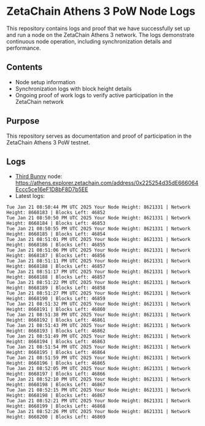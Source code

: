 # ZetaChain Athens 3 PoW Node Logs
This repository contains logs and proof that we have successfully set up and run a node on the ZetaChain Athens 3 network. The logs demonstrate continuous node operation, including synchronization details and performance.

## Contents
- Node setup information
- Synchronization logs with block height details
- Ongoing proof of work logs to verify active participation in the ZetaChain network

## Purpose
This repository serves as documentation and proof of participation in the ZetaChain Athens 3 PoW testnet.

## Logs

- [Third Bunny](https://thirdbunny.xyz/) node: https://athens.explorer.zetachain.com/address/0x225254d35dE666064Eccc5ce16eF1D8bF8D7b5EE
- Latest logs:
```
Tue Jan 21 08:50:44 PM UTC 2025 Your Node Height: 8621331 | Network Height: 8668183 | Blocks Left: 46852
Tue Jan 21 08:50:50 PM UTC 2025 Your Node Height: 8621331 | Network Height: 8668184 | Blocks Left: 46853
Tue Jan 21 08:50:55 PM UTC 2025 Your Node Height: 8621331 | Network Height: 8668185 | Blocks Left: 46854
Tue Jan 21 08:51:01 PM UTC 2025 Your Node Height: 8621331 | Network Height: 8668186 | Blocks Left: 46855
Tue Jan 21 08:51:06 PM UTC 2025 Your Node Height: 8621331 | Network Height: 8668187 | Blocks Left: 46856
Tue Jan 21 08:51:11 PM UTC 2025 Your Node Height: 8621331 | Network Height: 8668188 | Blocks Left: 46857
Tue Jan 21 08:51:17 PM UTC 2025 Your Node Height: 8621331 | Network Height: 8668188 | Blocks Left: 46857
Tue Jan 21 08:51:22 PM UTC 2025 Your Node Height: 8621331 | Network Height: 8668189 | Blocks Left: 46858
Tue Jan 21 08:51:27 PM UTC 2025 Your Node Height: 8621331 | Network Height: 8668190 | Blocks Left: 46859
Tue Jan 21 08:51:32 PM UTC 2025 Your Node Height: 8621331 | Network Height: 8668191 | Blocks Left: 46860
Tue Jan 21 08:51:38 PM UTC 2025 Your Node Height: 8621331 | Network Height: 8668192 | Blocks Left: 46861
Tue Jan 21 08:51:43 PM UTC 2025 Your Node Height: 8621331 | Network Height: 8668193 | Blocks Left: 46862
Tue Jan 21 08:51:49 PM UTC 2025 Your Node Height: 8621331 | Network Height: 8668194 | Blocks Left: 46863
Tue Jan 21 08:51:54 PM UTC 2025 Your Node Height: 8621331 | Network Height: 8668195 | Blocks Left: 46864
Tue Jan 21 08:51:59 PM UTC 2025 Your Node Height: 8621331 | Network Height: 8668196 | Blocks Left: 46865
Tue Jan 21 08:52:05 PM UTC 2025 Your Node Height: 8621331 | Network Height: 8668197 | Blocks Left: 46866
Tue Jan 21 08:52:10 PM UTC 2025 Your Node Height: 8621331 | Network Height: 8668198 | Blocks Left: 46867
Tue Jan 21 08:52:15 PM UTC 2025 Your Node Height: 8621331 | Network Height: 8668198 | Blocks Left: 46867
Tue Jan 21 08:52:21 PM UTC 2025 Your Node Height: 8621331 | Network Height: 8668199 | Blocks Left: 46868
Tue Jan 21 08:52:26 PM UTC 2025 Your Node Height: 8621331 | Network Height: 8668200 | Blocks Left: 46869
```
